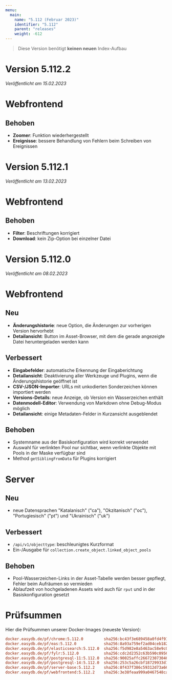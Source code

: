 ```yaml
---
menu:
  main:
    name: "5.112 (Februar 2023)"
    identifier: "5.112"
    parent: "releases"
    weight: -612
---
```



> Diese Version benötigt **keinen neuen** Index-Aufbau


# Version 5.112.2

*Veröffentlicht am 15.02.2023*

# Webfrontend

## Behoben

* **Zoomer**: Funktion wiederhergestellt
* **Ereignisse**: bessere Behandlung von Fehlern beim Schreiben von Ereignissen

# Version 5.112.1

*Veröffentlicht am 13.02.2023*

# Webfrontend

## Behoben

* **Filter**: Beschriftungen korrigiert
* **Download**: kein Zip-Option bei einzelner Datei

# Version 5.112.0

*Veröffentlicht am 08.02.2023*

# Webfrontend

## Neu

* **Änderungshistorie**: neue Option, die Änderungen zur vorherigen Version hervorhebt
* **Detailansicht**: Button im Asset-Browser, mit dem die gerade angezeigte Datei heruntergeladen werden kann

## Verbessert

* **Eingabefelder**: automatische Erkennung der Eingaberichtung
* **Detailansicht**: Deaktivierung aller Werkzeuge und Plugins, wenn die Änderungshistorie geöffnet ist
* **CSV-/JSON-Importer**: URLs mit unkodierten Sonderzeichen können importiert werden
* **Versions-Details**: neue Anzeige, ob Version ein Wasserzeichen enthält
* **Datenmodell-Editor**: Verwendung von Markdown ohne Debug-Modus möglich
* **Detailansicht**: einige Metadaten-Felder in Kurzansicht ausgeblendet

## Behoben

* Systemname aus der Basiskonfiguration wird korrekt verwendet
* Auswahl für verlinkten Pool nur sichtbar, wenn verlinkte Objekte mit Pools in der Maske verfügbar sind
* Method `getSiblingFromData` für Plugins korrigiert

# Server

## Neu

* neue Datensprachen "Katalanisch" ("ca"), "Okzitanisch" ("oc"), "Portugiesisch" ("pt") und "Ukrainisch" ("uk")

## Verbessert

* `/api/v1/objecttype`: beschleunigtes Kurzformat
* Ein-/Ausgabe für `collection.create_object.linked_object_pools`

## Behoben

* Pool-Wasserzeichen-Links in der Asset-Tabelle werden besser gepflegt, Fehler beim Aufräumen so vermieden
* Ablaufzeit von hochgeladenen Assets wird auch für `rput` und in der Basiskonfiguration gesetzt

# Prüfsummen

Hier die Prüfsummen unserer Docker-Images (neueste Version):

```ini
docker.easydb.de/pf/chrome:5.112.0         sha256:bc43f3e689458a0fd4f91d7ad7a828da76c586d8a7fb0d63b08b74bd07a133b5
docker.easydb.de/pf/eas:5.112.0            sha256:8a93a759ef2ad04ceb1821080a38855d7de95a90d5dad5c91537604fa4e530e3
docker.easydb.de/pf/elasticsearch:5.112.0  sha256:f5d982e8a5463ac58e9c03f0aa107cf3588dea33f5bfc2c7d52bd127f853d215
docker.easydb.de/pf/fylr:5.112.0           sha256:cdc2d2352c63b590c095668c92100c595e806be101c4f3afce842bbc67260bf1
docker.easydb.de/pf/postgresql-11:5.112.0  sha256:90025affc266723073046d5d0ffa9d856095034cb9476a2d01eacfcd87bd923b
docker.easydb.de/pf/postgresql-14:5.112.0  sha256:253c5a26cbf18729933d1fe357b93fd5180181f11fb0b70cf4c992f11b9412f7
docker.easydb.de/pf/server-base:5.112.2    sha256:8f437f386c59312d73a665e3366b352d2a98151fdf79bb95fba725b6db6a677b
docker.easydb.de/pf/webfrontend:5.112.2    sha256:3e38feaa999a0467548ca44e61762962cee0bdafef4a22356818f393ed69e135
```
